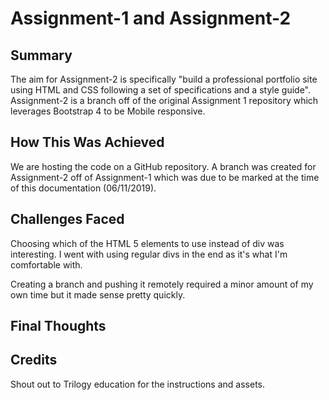 # Assignment-1 and Assignment-2

## Summary

The aim for Assignment-2 is specifically "build a professional portfolio site using HTML and CSS following a set of specifications and a style guide". Assignment-2 is a branch off of the original Assignment 1 repository which leverages Bootstrap 4 to be Mobile responsive.

## How This Was Achieved

We are hosting the code on a GitHub repository. A branch was created for Assignment-2 off of Assignment-1 which was due to be marked at the time of this documentation (06/11/2019).

## Challenges Faced

Choosing which of the HTML 5 elements to use instead of div was interesting. I went with using regular divs in the end as it's what I'm comfortable with.

Creating a branch and pushing it remotely required a minor amount of my own time but it made sense pretty quickly.

## Final Thoughts

## Credits

Shout out to Trilogy education for the instructions and assets.